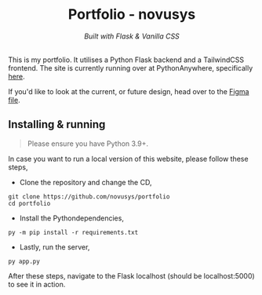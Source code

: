 <div align="center">
    <h1>Portfolio - novusys</h1>
    <i>
        Built with Flask & Vanilla CSS
    </i>
</div>
<br>

This is my portfolio.
It utilises a Python Flask backend and a TailwindCSS frontend. The site is currently running over at PythonAnywhere, 
specifically [here](https://novusys.pythonanywhere.com/).

If you'd like to look at the current, or future design, head over to the 
[Figma file](https://www.figma.com/file/MP9zPKn8kt8E2fD18oOiKP/portfolio-novu).



## Installing & running

> Please ensure you have Python 3.9+.

In case you want to run a local version of this website, please follow these steps,

- Clone the repository and change the CD,
```
git clone https://github.com/novusys/portfolio
cd portfolio
```

- Install the Pythondependencies,
```
py -m pip install -r requirements.txt
```

- Lastly, run the server,
```
py app.py
```

After these steps, navigate to the Flask localhost (should be localhost:5000) to see it in action.